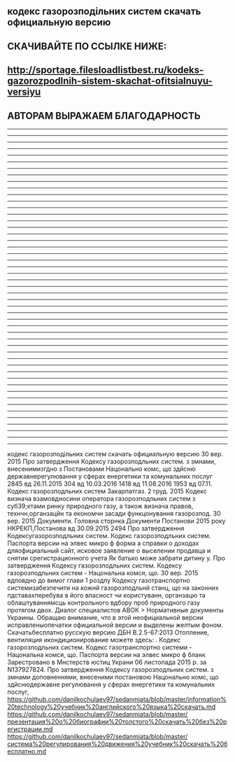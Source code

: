кодекс газорозподільних систем скачать официальную версию
--------------------------------------------------
СКАЧИВАЙТЕ ПО ССЫЛКЕ НИЖЕ:
--------------------------------------------------
http://sportage.filesloadlistbest.ru/kodeks-gazorozpodlnih-sistem-skachat-ofitsialnuyu-versiyu
--------------------------------------------------
АВТОРАМ ВЫРАЖАЕМ БЛАГОДАРНОСТЬ
--------------------------------------------------
--------------------------------------------------
--------------------------------------------------
--------------------------------------------------
--------------------------------------------------
--------------------------------------------------
--------------------------------------------------
--------------------------------------------------
--------------------------------------------------
--------------------------------------------------
--------------------------------------------------
--------------------------------------------------
--------------------------------------------------
--------------------------------------------------
--------------------------------------------------
--------------------------------------------------
--------------------------------------------------
--------------------------------------------------
--------------------------------------------------
--------------------------------------------------
--------------------------------------------------
--------------------------------------------------
--------------------------------------------------
--------------------------------------------------
--------------------------------------------------
--------------------------------------------------
--------------------------------------------------
--------------------------------------------------
--------------------------------------------------
--------------------------------------------------
--------------------------------------------------
--------------------------------------------------
--------------------------------------------------
--------------------------------------------------
--------------------------------------------------
--------------------------------------------------
--------------------------------------------------
--------------------------------------------------
--------------------------------------------------
--------------------------------------------------
--------------------------------------------------
--------------------------------------------------
--------------------------------------------------
--------------------------------------------------
--------------------------------------------------
--------------------------------------------------
--------------------------------------------------
--------------------------------------------------
--------------------------------------------------
--------------------------------------------------
кодекс газорозподільних систем скачать официальную версию 30 вер. 2015  Про затвердження Кодексу газорозподльних систем. з змнами, внесенимизгдно з Постановами Нацонально комс, що здйсню державнерегулювання у сферах енергетики та комунальних послуг  2845 вд 26.11.2015   304 вд 10.03.2016   1418 вд 11.08.2016  1953 вд 07.11. Кодекс газорозподльних систем  Закарпатгаз. 2 груд. 2015  Кодекс визнача взамовдносини оператора газорозподльних систем з суб39;ктами ринку природного газу, а також визнача правов, технчн,органзацйн та економчн засади функцонування газорозпод. 30 вер. 2015  Документи. Головна сторнка  Документи  Постанови  2015 року  НКРЕКП,Постанова вд 30.09.2015  2494 Про затвердження Кодексугазорозподльних систем. Кодекс газорозподльних систем. Паспорта версии на элвес микро ф форма а справки о доходах дляофициальный сайт, исковое заявление о выселении продавца и снятии срегистрационного учета Як батько може забрати дитину у. Про затвердження Кодексу газорозподльних систем. Кодексу газорозподльних систем - Нацональна комся, що. 30 вер. 2015  вдповдно до вимог глави 1 роздлу  Кодексу газотранспортно системизабезпечити на кожнй газорозподльнй станц, що на законних пдставахперебува в його власност чи користуванн, органзацю та облаштуваннямсць контрольного вдбору проб природного газу протягом двох. Диалог специалистов АВОК > Нормативные документы Украины. Обращаю внимание, что в этой неофициальной версии исправленыопечатки официальной версии и выделены желтым фоном. Скачатьбесплатно русскую версию ДБН В.2.5-67:2013 Отопление, вентиляция икондиционирование можете здесь: . Кодекс газорозподльних систем. Кодекс газотранспортно системи - Нацональна комся, що. Паспорта версии на элвес микро ф бланк
Зарестровано в Мнстерств юстиц Украни 06 листопада 2015 р. за N137927824. Про затвердження Кодексу газорозподльних систем. з змнами доповненнями, внесеними постановою Нацонально комс, що здйснюдержавне регулювання у сферах енергетики та комунальних послуг,
https://github.com/danilkochulaev97/sedanmiata/blob/master/information%20technology%20учебник%20английского%20языка%20скачать.md
https://github.com/danilkochulaev97/sedanmiata/blob/master/презентация%20о%20биографии%20толстого%20скачать%20без%20регистрации.md
https://github.com/danilkochulaev97/sedanmiata/blob/master/система%20регулирования%20движения%20учебник%20скачать%20бесплатно.md
